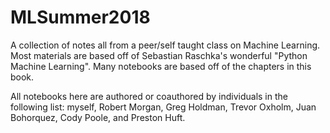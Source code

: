 # MLSummer2018

A collection of notes all from a peer/self taught class on Machine Learning. 
Most materials are based off of Sebastian Raschka's wonderful "Python Machine Learning".
Many notebooks are based off of the chapters in this book.

All notebooks here are authored or coauthored by individuals in the following list:
myself, Robert Morgan, Greg Holdman, Trevor Oxholm, Juan Bohorquez, Cody Poole, and Preston Huft.
